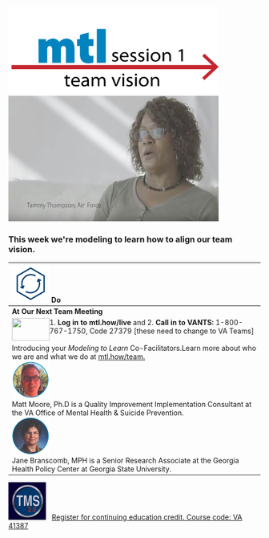 <!-- MTL Logo, HTML img tag -->
[<img src = "https://github.com/lzim/teampsd/blob/master/resources/title_slides/mtl_s01_teamvision_title.png"
     height = "175" width = "420">](https://github.com/lzim/mtl/blob/master/blue/session01/s01_learner/mtl_session01_see.md)
     &nbsp;
[<img src="https://github.com/lzim/teampsd/blob/master/resources/vapor_team_youtube/thompson_vapor.jpg" height="250" width="420">](https://youtu.be/uaXbTnE8Vts)   


### This week we're modeling to learn how to align our team vision.
[<img src = "https://raw.githubusercontent.com/lzim/teampsd/master/resources/icons/do.png" height = "75" width = "75">](https://github.com/lzim/mtl/blob/master/blue/session01/s01_learner/mtl_session01_see.md) **Do** | 
|:---|   
|**At Our Next Team Meeting**|
[<img align ="left" src = "https://github.com/lzim/teampsd/blob/master/resources/logos/mtl_how_live_sm.png" height = "45" width = "75">](http://mtl.how/live) 1. **Log in to mtl.how/live** and 2. **Call in to VANTS:** 1-800-767-1750, Code 27379 [these need to change to VA Teams]|   
Introducing your _Modeling to Learn_ Co-Facilitators.Learn more about who we are and what we do at [mtl.how/team.](https://mtl.how/team) <br> [<img src="https://github.com/lzim/teampsd/blob/master/resources/small_circle_headshots/moore_headshot_circle.jpg" height= "75" width="75">](https://forio.com/app/va/va-psd-team/teampsd.html) <br> Matt Moore, Ph.D is a Quality Improvement Implementation Consultant at the VA Office of Mental Health & Suicide Prevention. <br> [<img src="https://github.com/lzim/teampsd/blob/master/resources/small_circle_headshots/branscomb_headshot_circle.jpg" height="75" width="75">](https://forio.com/app/va/va-psd-team/teampsd.html) <br> Jane Branscomb, MPH is a Senior Research Associate at the Georgia Health Policy Center at Georgia State University.  |   
[<img src = "https://github.com/lzim/teampsd/blob/master/resources/logos/tms_logo.jpg" height = "75" width = "75">](https://www.tms.va.gov/SecureAuth35/) &nbsp; [Register for continuing education credit. Course code: VA 41387](https://www.tms.va.gov/SecureAuth35/)  

